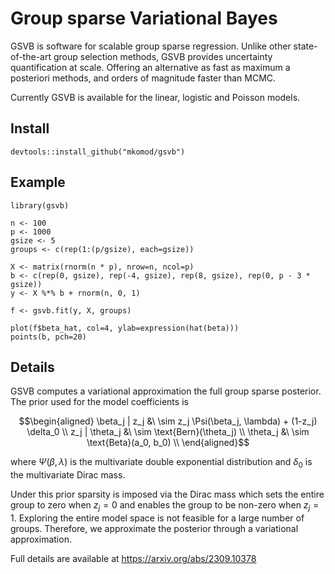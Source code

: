 # Group sparse Variational Bayes

GSVB is software for scalable group sparse regression. Unlike other state-of-the-art group selection methods, GSVB provides uncertainty quantification at scale. Offering an alternative as fast as maximum a posteriori methods, and orders of magnitude faster than MCMC.

Currently GSVB is available for the linear, logistic and Poisson models. 



## Install

```
devtools::install_github("mkomod/gsvb")
```

## Example


```{R}
library(gsvb)

n <- 100
p <- 1000
gsize <- 5
groups <- c(rep(1:(p/gsize), each=gsize))

X <- matrix(rnorm(n * p), nrow=n, ncol=p)
b <- c(rep(0, gsize), rep(-4, gsize), rep(8, gsize), rep(0, p - 3 * gsize))
y <- X %*% b + rnorm(n, 0, 1)

f <- gsvb.fit(y, X, groups)

plot(f$beta_hat, col=4, ylab=expression(hat(beta)))
points(b, pch=20)
```


## Details

GSVB computes a variational approximation the full group sparse posterior. The prior used for the model coefficients is

```math
\begin{aligned}
\beta_j | z_j &\ \sim z_j \Psi(\beta_j, \lambda) + (1-z_j) \delta_0  \\
z_j | \theta_j &\ \sim \text{Bern}(\theta_j) \\
\theta_j  &\ \sim \text{Beta}(a_0, b_0) \\
\end{aligned}
```

where $\Psi(\beta, \lambda)$ is the multivariate double exponential distribution and $\delta_0$ is the multivariate Dirac mass. 

Under this prior sparsity is imposed via the Dirac mass which sets the entire group to zero when $z_j = 0$ and enables the group to be non-zero when $z_j = 1$. Exploring the entire model space is not feasible for a large number of groups. Therefore, we approximate the posterior through a variational approximation.

Full details are available at https://arxiv.org/abs/2309.10378


